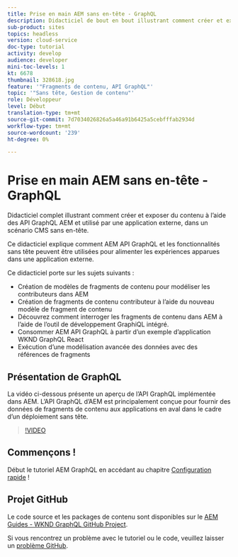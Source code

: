 ```yaml
---
title: Prise en main AEM sans en-tête - GraphQL
description: Didacticiel de bout en bout illustrant comment créer et exposer du contenu à l’aide des API GraphQL AEM.
sub-product: sites
topics: headless
version: cloud-service
doc-type: tutorial
activity: develop
audience: developer
mini-toc-levels: 1
kt: 6678
thumbnail: 328618.jpg
feature: '"Fragments de contenu, API GraphQL"'
topic: '"Sans tête, Gestion de contenu"'
role: Développeur
level: Début
translation-type: tm+mt
source-git-commit: 7d7034026826a5a46a91b6425a5cebfffab2934d
workflow-type: tm+mt
source-wordcount: '239'
ht-degree: 0%

---
```



# Prise en main AEM sans en-tête - GraphQL

Didacticiel complet illustrant comment créer et exposer du contenu à l’aide des API GraphQL AEM et utilisé par une application externe, dans un scénario CMS sans en-tête.

Ce didacticiel explique comment AEM API GraphQL et les fonctionnalités sans tête peuvent être utilisées pour alimenter les expériences apparues dans une application externe.

Ce didacticiel porte sur les sujets suivants :

* Création de modèles de fragments de contenu pour modéliser les contributeurs dans AEM
* Création de fragments de contenu contributeur à l’aide du nouveau modèle de fragment de contenu
* Découvrez comment interroger les fragments de contenu dans AEM à l’aide de l’outil de développement GraphiQL intégré.
* Consommer AEM API GraphQL à partir d’un exemple d’application WKND GraphQL React
* Exécution d’une modélisation avancée des données avec des références de fragments

## Présentation de GraphQL

La vidéo ci-dessous présente un aperçu de l’API GraphQL implémentée dans AEM. L’API GraphQL d’AEM est principalement conçue pour fournir des données de fragments de contenu aux applications en aval dans le cadre d’un déploiement sans tête.

>[!VIDEO](https://video.tv.adobe.com/v/328618/?quality=12&learn=on)

## Commençons !

Début le tutoriel AEM GraphQL en accédant au chapitre [Configuration rapide](./setup.md) !

## Projet GitHub

Le code source et les packages de contenu sont disponibles sur le [AEM Guides - WKND GraphQL GitHub Project](https://github.com/adobe/aem-guides-wknd-graphql).

Si vous rencontrez un problème avec le tutoriel ou le code, veuillez laisser un [problème GitHub](https://github.com/adobe/aem-guides-wknd-graphql/issues).
